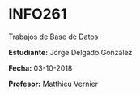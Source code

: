 # INFO261
Trabajos de Base de Datos

**Estudiante:** Jorge Delgado González

**Fecha:** 03-10-2018

**Profesor:** Matthieu Vernier
